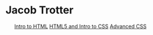 # Jacob Trotter

<ul>
<a href="intro_to_html/index.html" target="_blank">Intro to HTML</a>
<a href="HTML5_to_intro_css/index.html" target="_blank">HTML5 and Intro to CSS</a>
<a href="Advanced_CSS/index.html" target="_blank">Advanced CSS</a>
</ul>